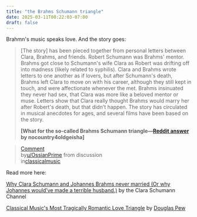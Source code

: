 ```yaml
---
title: "the Brahms Schumann triangle"
date: 2025-03-11T00:22:03-07:00
draft: false
---
```


Brahmn's music speaks love. And the story goes:

> [The story] has been pieced together from personal letters between Clara, Brahms, and friends. Robert Schumann was Brahms' mentor. Brahms got close to Schumann's wife Clara as Robert was drifting off into madness (likely related to syphilis). Clara and Brahms wrote letters to one another as if lovers, but after Schumann's death, Brahms left Clara to move on with his career, although they still kept in touch, and were affectionate whenever the met. Brahms insinuated they never had sex, that Clara was more like a beloved mentor or muse. Letters show that Clara really thought Brahms would marry her after Robert's death, but that didn't happen. The story has circulated in musical anecdotes for ages, and several films have been based on the story.
>
> **[What for the so-called Brahms Schumann triangle—[Reddit answer](https://www.reddit.com/r/classicalmusic/comments/13jgxp8/comment/jkf46yl/?utm_source=share&utm_medium=web3x&utm_name=web3xcss&utm_term=1&utm_content=share_button) by nocountry4oldgeisha]**

<blockquote class="reddit-embed-bq" data-embed-showtitle="true" data-embed-height="456"><a href="https://www.reddit.com/r/classicalmusic/comments/13jgxp8/comment/jkf46yl/">Comment</a><br> by<a href="https://www.reddit.com/user/OssianPrime/">u/OssianPrime</a> from discussion<a href="https://www.reddit.com/r/classicalmusic/comments/13jgxp8/people_who_are_into_the_whole_brahms_schumann/"></a><br> in<a href="https://www.reddit.com/r/classicalmusic/">classicalmusic</a></blockquote><script async="" src="https://embed.reddit.com/widgets.js" charset="UTF-8"></script>

Read more here:

[Why Clara Schumann and Johannes Brahms never married (Or why Johannes would’ve made a terrible husband.)](https://clara-schumann-channel.com/2021/03/05/why-did-clara-schumann-and-johannes-brahms-never-marry-or-why-johannes-wouldve-made-a-terrible-husband/) by the Clara Schumann Channel

[Classical Music's Most Tragically Romantic Love Triangle](https://thetso.org/blog/love-triangle) by [Douglas Pew](https://thetso.org/blog?author=58cc556c86e6c09542c565f1)
